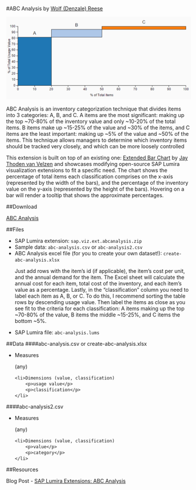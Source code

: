 #ABC Analysis
by [Wolf (Denzale) Reese](https://people.sap.com/denzalereese)

![ABC Analysis Chart](abc-chart.png)

ABC Analysis is an inventory categorization technique that divides items into 3 categories: A, B, and C. A items are the most significant: making up the top ~70-80% of the inventory value and only ~10-20% of the total items. B items make up ~15-25% of the value and ~30% of the items, and C items are the least important: making up ~5% of the value and ~50% of the items. This technique allows managers to determine which inventory items should be tracked very closely, and which can be more loosely controlled

This extension is built on top of an existing one: [Extended Bar Chart](https://github.com/SAP/lumira-extension-viz/tree/master/Extended_Bar_Chart) by [Jay Thoden van Velzen](https://people.sap.com/jay.thodenvanvelzen) and showcases modifying open-source SAP Lumira visualization extensions to fit a specific need. The chart shows the percentage of total items each classification comprises on the x-axis (represented by the width of the bars), and the percentage of the inventory value on the y-axis (represented by the height of the bars). Hovering on a bar will render a tooltip that shows the approximate percentages.

##Download

[ABC Analysis](https://github.com/denzalereese/lumira-extension-viz/raw/master/ABC_Analysis/sap.viz.ext.abcanalysis.zip)

##Files
<ul>
	<li>
		SAP Lumira extension: <code>sap.viz.ext.abcanalysis.zip</code>
	</li>
	<li>
		Sample data: <code>abc-analysis.csv</code> or <code>abc-analysis2.csv</code>
	</li>
	<li>ABC Analysis excel file (for you to create your own dataset!): 	<code>create-abc-analysis.xlsx</code>
		<p>Just add rows with the item’s id (if applicable), the item’s cost per unit, and the annual demand for the item. The Excel sheet will calculate the annual cost for each item, total cost of the inventory, and each item’s value as a percentage. Lastly, in the “classification” column you need to label each item as A, B, or C. To do this, I recommend sorting the table rows by descending usage value. Then label the items as close as you see fit to the criteria for each classification: A items making up the top ~70-80% of the value, B items the middle ~15-25%, and C items the bottom ~5%.</p>
	<li>
		SAP Lumira file: <code>abc-analysis.lums</code>
	</li>
</ul>

##Data
####abc-analysis.csv or create-abc-analysis.xlsx
<ul>
	<li>Measures
		<p>(any)</p>
	</li>

	<li>Dimensions (value, classification)
		<p>usage value</p>
		<p>classification</p>
	</li>
</ul>

####abc-analysis2.csv

<ul>
	<li>Measures
		<p>(any)</p>
	</li>

	<li>Dimensions (value, classification)
		<p>value</p>
		<p>category</p>
	</li>
</ul>

##Resources

Blog Post -
[SAP Lumira Extensions: ABC Analysis](https://blogs.sap.com/2017/01/24/modifying-sap-lumira-extensions-abc-analysis/)




